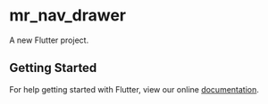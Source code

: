 # mr_nav_drawer

A new Flutter project.

## Getting Started

For help getting started with Flutter, view our online
[documentation](https://flutter.io/).
